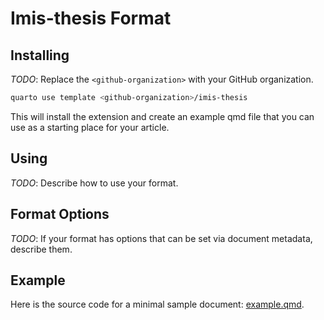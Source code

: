 # Imis-thesis Format

## Installing

*TODO*: Replace the `<github-organization>` with your GitHub organization.

```bash
quarto use template <github-organization>/imis-thesis
```

This will install the extension and create an example qmd file that you can use as a starting place for your article.

## Using

*TODO*: Describe how to use your format.

## Format Options

*TODO*: If your format has options that can be set via document metadata, describe them.

## Example

Here is the source code for a minimal sample document: [example.qmd](example.qmd).

